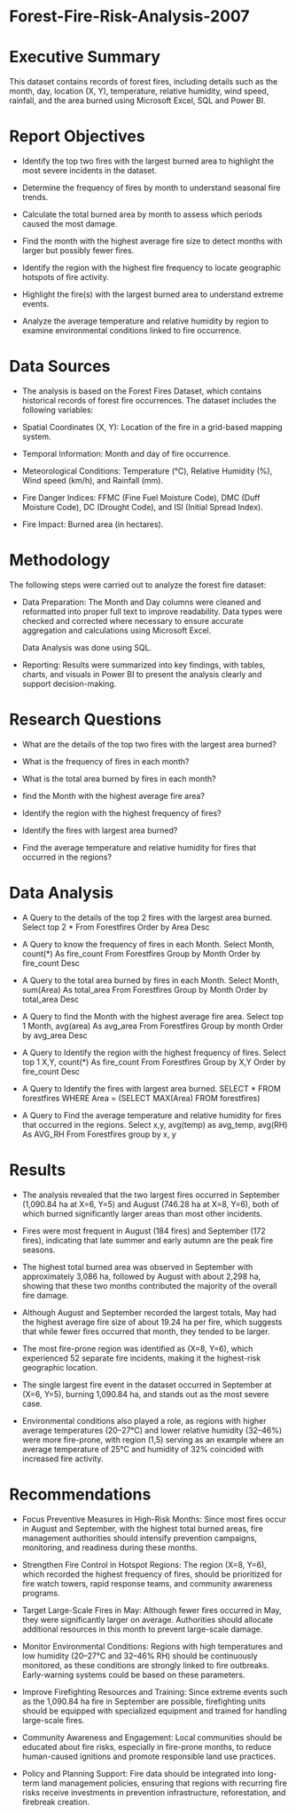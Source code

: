 # Forest-Fire-Risk-Analysis-2007

# Executive Summary
This dataset contains records of forest fires, including details such as the month, day, location (X, Y), temperature, relative humidity, wind speed, rainfall, and the area burned using 
Microsoft Excel, SQL and Power BI.

# Report Objectives
- Identify the top two fires with the largest burned area to highlight the most severe incidents in the dataset.

- Determine the frequency of fires by month to understand seasonal fire trends.

- Calculate the total burned area by month to assess which periods caused the most damage.

- Find the month with the highest average fire size to detect months with larger but possibly fewer fires.

- Identify the region with the highest fire frequency to locate geographic hotspots of fire activity.

- Highlight the fire(s) with the largest burned area to understand extreme events.

- Analyze the average temperature and relative humidity by region to examine environmental conditions linked to fire occurrence.

# Data Sources  

- The analysis is based on the Forest Fires Dataset, which contains historical records of forest fire occurrences. The dataset includes the following variables:

- Spatial Coordinates (X, Y): Location of the fire in a grid-based mapping system.

- Temporal Information: Month and day of fire occurrence.

- Meteorological Conditions: Temperature (°C), Relative Humidity (%), Wind speed (km/h), and Rainfall (mm).

- Fire Danger Indices: FFMC (Fine Fuel Moisture Code), DMC (Duff Moisture Code), DC (Drought Code), and ISI (Initial Spread Index).

- Fire Impact: Burned area (in hectares).

# Methodology
The following steps were carried out to analyze the forest fire dataset:

- Data Preparation: The Month and Day columns were cleaned and reformatted into proper full text to improve readability.
  Data types were checked and corrected where necessary to ensure accurate aggregation and calculations using Microsoft Excel.

  Data Analysis was done using SQL.
  
- Reporting: Results were summarized into key findings, with tables, charts, and visuals in Power BI to present the analysis clearly and support decision-making.

# Research Questions

- What are the details of the top two fires with the largest area burned?

- What is the frequency of fires in each month?

- What is the total area burned by fires in each month?

- find the Month with the highest average fire area?

- Identify the region with the highest frequency of fires?

- Identify the fires with largest area burned?

- Find the average temperature and relative humidity for fires that occurred in the regions?

# Data Analysis

- A Query to the details of the top 2 fires with the largest area burned.
  Select top 2 * From Forestfires
  Order by Area Desc

- A Query to know the frequency of fires in each Month.
  Select Month, count(*) As fire_count From Forestfires
  Group by Month
  Order by fire_count Desc

 - A Query to the total area burned by fires in each Month.
   Select Month, sum(Area) As total_area From Forestfires
   Group by Month 
   Order by total_area Desc

  - A Query to find the Month with the highest average fire area.
    Select top 1 Month, avg(area) As avg_area
    From Forestfires
    Group by month
    Order by avg_area Desc

  - A Query to Identify the region with the highest frequency of fires.
    Select top 1 X,Y, count(*) As fire_count From Forestfires
    Group by X,Y
    Order by fire_count Desc

  - A Query to Identify the fires with largest area burned.
    SELECT * FROM forestfires
    WHERE Area = (SELECT MAX(Area)
    FROM forestfires)

 -  A Query to Find the average temperature and relative humidity for fires that occurred in the regions.
    Select x,y, avg(temp) as avg_temp, avg(RH) As AVG_RH From Forestfires
    group by x, y


# Results

- The analysis revealed that the two largest fires occurred in September (1,090.84 ha at X=6, Y=5) and August (746.28 ha at X=8, Y=6), both of which burned significantly larger areas than most other incidents.

- Fires were most frequent in August (184 fires) and September (172 fires), indicating that late summer and early autumn are the peak fire seasons.

- The highest total burned area was observed in September with approximately 3,086 ha, followed by August with about 2,298 ha, showing that these two months contributed the majority of the overall fire damage.

- Although August and September recorded the largest totals, May had the highest average fire size of about 19.24 ha per fire, which suggests that while fewer fires occurred that month, they tended to be larger.

- The most fire-prone region was identified as (X=8, Y=6), which experienced 52 separate fire incidents, making it the highest-risk geographic location.

- The single largest fire event in the dataset occurred in September at (X=6, Y=5), burning 1,090.84 ha, and stands out as the most severe case.

- Environmental conditions also played a role, as regions with higher average temperatures (20–27°C) and lower relative humidity (32–46%) were more fire-prone, with region (1,5) serving as an example where an average temperature of 25°C and humidity of 32% coincided with increased fire activity.


# Recommendations

- Focus Preventive Measures in High-Risk Months: Since most fires occur in August and September, with the highest total burned areas, fire management authorities should intensify prevention campaigns, monitoring, and readiness during these months.

- Strengthen Fire Control in Hotspot Regions: The region (X=8, Y=6), which recorded the highest frequency of fires, should be prioritized for fire watch towers, rapid response teams, and community awareness programs.

- Target Large-Scale Fires in May: Although fewer fires occurred in May, they were significantly larger on average. Authorities should allocate additional resources in this month to prevent large-scale damage.

- Monitor Environmental Conditions: Regions with high temperatures and low humidity (20–27°C and 32–46% RH) should be continuously monitored, as these conditions are strongly linked to fire outbreaks. Early-warning systems could be based on these parameters.

- Improve Firefighting Resources and Training: Since extreme events such as the 1,090.84 ha fire in September are possible, firefighting units should be equipped with specialized equipment and trained for handling large-scale fires.

- Community Awareness and Engagement: Local communities should be educated about fire risks, especially in fire-prone months, to reduce human-caused ignitions and promote responsible land use practices.

- Policy and Planning Support: Fire data should be integrated into long-term land management policies, ensuring that regions with recurring fire risks receive investments in prevention infrastructure, reforestation, and firebreak creation.









